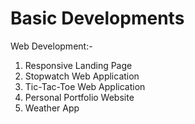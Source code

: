 # Basic Developments

Web Development:-

1. Responsive Landing Page
2. Stopwatch Web Application
3. Tic-Tac-Toe Web Application
4. Personal Portfolio Website
5. Weather App
